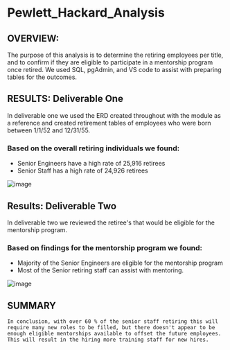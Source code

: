 # Pewlett_Hackard_Analysis

## OVERVIEW:

  The purpose of this analysis is to determine the retiring employees per title, and to confirm if they are eligible to participate in a mentorship program once retired. We used SQL, pgAdmin, and VS code to assist with preparing tables for the outcomes.
  
  ## RESULTS: Deliverable One
  
  
  In deliverable one we used the ERD created throughout with the module as a reference and created retirement tables of employees who were born between 1/1/52 and 12/31/55. 
  
 ### Based on the overall retiring individuals we found:
  
  - Senior Engineers have a high rate of 25,916 retirees
  - Senior Staff has a high rate of 24,926 retirees
  
![image](https://user-images.githubusercontent.com/101079743/167278903-8e37c45b-3a12-4455-8a18-ea01abce2471.png)


## Results: Deliverable Two

  In deliverable two we reviewed the retiree's that would be eligible for the mentorship program.
  
  ### Based on findings for the mentorship program we found:
  
  - Majority of the Senior Engineers are eligible for the mentorship program
  - Most of the Senior retiring staff can assist with mentoring.
  
  ![image](https://user-images.githubusercontent.com/101079743/167279155-b80eb997-a66d-4795-acd3-3ee2a2ae1a93.png)

  
  ## SUMMARY
  
    In conclusion, with over 60 % of the senior staff retiring this will require many new roles to be filled, but there doesn't appear to be enough eligible mentorships available to offset the future employees. This will result in the hiring more training staff for new hires.
